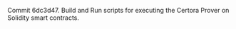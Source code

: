 Commit 6dc3d47.                    Build and Run scripts for executing the Certora Prover on Solidity smart contracts.